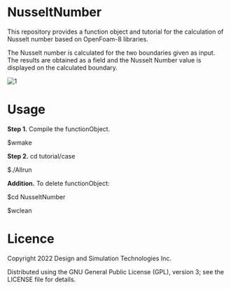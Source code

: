 # NusseltNumber
This repository provides a function object and tutorial for the calculation of Nusselt number based on OpenFoam-8 libraries.

The Nusselt number is calculated for the two boundaries given as input.
The results are obtained as a field and the Nusselt Number value is displayed on the calculated boundary.

![1](https://user-images.githubusercontent.com/92421699/202169434-d9655785-ce9a-4e38-a7c5-3001e88f1f40.png)

# Usage

**Step 1.** Compile the functionObject.

$wmake

**Step 2.** cd tutorial/case

$./Allrun

**Addition.** To delete functionObject:

$cd NusseltNumber

$wclean

# Licence

Copyright 2022 Design and Simulation Technologies Inc.

Distributed using the GNU General Public License (GPL), version 3; see the LICENSE file for details.
